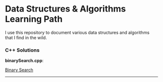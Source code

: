# Data Structures & Algorithms Learning Path

I use this repository to document various data structures 
and algorithms that I find in the wild.

### C++ Solutions

**binarySearch.cpp**:

[Binary Search](https://leetcode.com/problems/binary-search/?envType=stuy-plan&i=algorithm-i)

___
